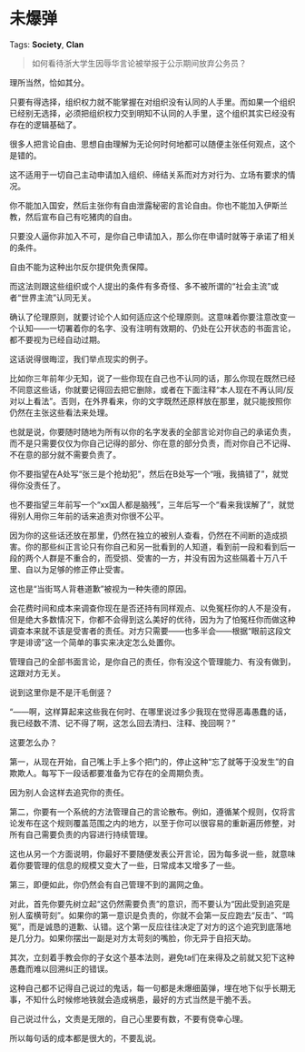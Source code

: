 # 未爆弹

Tags: **Society**, **Clan**

> 如何看待浙大学生因辱华言论被举报于公示期间放弃公务员？



理所当然，恰如其分。

只要有得选择，组织权力就不能掌握在对组织没有认同的人手里。而如果一个组织已经别无选择，必须把组织权力交到明知不认同的人手里，这个组织其实已经没有存在的逻辑基础了。

很多人把言论自由、思想自由理解为无论何时何地都可以随便主张任何观点，这个是错的。

这不适用于一切自己主动申请加入组织、缔结关系而对方对行为、立场有要求的情况。

你不能加入国安，然后主张你有自由泄露秘密的言论自由。你也不能加入伊斯兰教，然后宣布自己有吃猪肉的自由。

只要没人逼你非加入不可，是你自己申请加入，那么你在申请时就等于承诺了相关的条件。

自由不能为这种出尔反尔提供免责保障。

而这法则跟这些组织或个人提出的条件有多奇怪、多不被所谓的“社会主流”或者“世界主流”认同无关。

确认了伦理原则，就要讨论个人如何适应这个伦理原则。这意味着你要注意改变一个认知——一切署着你的名字、没有注明有效期的、仍处在公开状态的书面言论，都不要视为已经自动过期。

这话说得很晦涩，我们举点现实的例子。

比如你三年前年少无知，说了一些你现在自己也不认同的话，那么你现在既然已经不同意这些话，你就要记得回去把它删除，或者在下面注释“本人现在不再认同/反对以上看法”。否则，在外界看来，你的文字既然还原样放在那里，就只能按照你仍然在主张这些看法来处理。

也就是说，你要随时随地为所有以你的名字发表的全部言论对你自己的承诺负责，而不是只需要仅仅为你自己记得的部分、你在意的部分负责，而对你自己不记得、不在意的部分就不需要负责了。

你不要指望在A处写“张三是个抢劫犯”，然后在B处写一个“哦，我搞错了”，就觉得你没责任了。

也不要指望三年前写一个“xx国人都是脑残”，三年后写一个“看来我误解了”，就觉得别人用你三年前的话来追责对你很不公平。

因为你的这些话还放在那里，仍然在独立的被别人查看，仍然在不间断的造成损害。你的那些纠正言论只有你自己和另一批看到的人知道，看到前一段和看到后一段的两个人群是不重合的，而受损、受害的一方，并没有因为这些隔着十万八千里、自以为足够的修正停止受害。

这也是“当街骂人背巷道歉”被视为一种失德的原因。

会花费时间和成本来调查你现在是否还持有同样观点、以免冤枉你的人不是没有，但是绝大多数情况下，你都不会得到这么美好的优待，因为为了怕冤枉你而做这种调查本来就不该是受害者的责任。对方只需要——也多半会——根据“眼前这段文字是诽谤”这一个简单的事实来决定怎么处置你。

管理自己的全部书面言论，是你自己的责任，你有没这个管理能力、有没有做到，这跟对方无关。

说到这里你是不是汗毛倒竖？

“——啊，这样算起来这些我在何时、在哪里说过多少我现在觉得恶毒愚蠢的话，我已经数不清、记不得了啊，这怎么回去清扫、注释、挽回啊？”

这要怎么办？

第一，从现在开始，自己嘴上手上多个把门的，停止这种“忘了就等于没发生”的自欺欺人。每写下一段话都要准备为它存在的全周期负责。

因为别人会这样去追究你的责任。

第二，你要有一个系统的方法管理自己的言论散布。例如，遵循某个规则，仅将言论发布在这个规则覆盖范围之内的地方，以至于你可以很容易的重新遍历修整，对所有自己需要负责的内容进行持续管理。

这也从另一个方面说明，你最好不要随便发表公开言论，因为每多说一些，就意味着你要管理的信息的规模又变大了一些，日常成本又增多了一些。

第三，即便如此，你仍然会有自己管理不到的漏网之鱼。

对此，首先你要先树立起“这仍然需要负责”的意识，而不要认为“因此受到追究是别人蛮横苛刻”。如果你的第一意识是负责的，你就不会第一反应跑去“反击”、“鸣冤”，而是诚恳的道歉、认错。这个第一反应往往决定了对方的这个追究到底落地是几分力。如果你摆出一副是对方太苛刻的嘴脸，你无异于自招天劫。

其次，立刻着手教会你的子女这个基本法则，避免ta们在来得及之前就又犯下这种愚蠢而难以回溯纠正的错误。

这种自己都不记得自己说过的鬼话，每一句都是未爆细菌弹，埋在地下似乎长期无事，不知什么时候修地铁就会造成祸患，最好的方式当然是干脆不丢。

自己说过什么，文责是无限的，自己心里要有数，不要有侥幸心理。

所以每句话的成本都是很大的，不要乱说。



